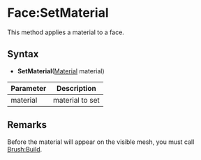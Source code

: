 # Face:SetMaterial

This method applies a material to a face.

## Syntax

- **SetMaterial**([Material](material.md) material)

| Parameter | Description |
|---|---|
| material | material to set |

## Remarks

Before the material will appear on the visible mesh, you must call [Brush:Build](Brush_Build.md).
